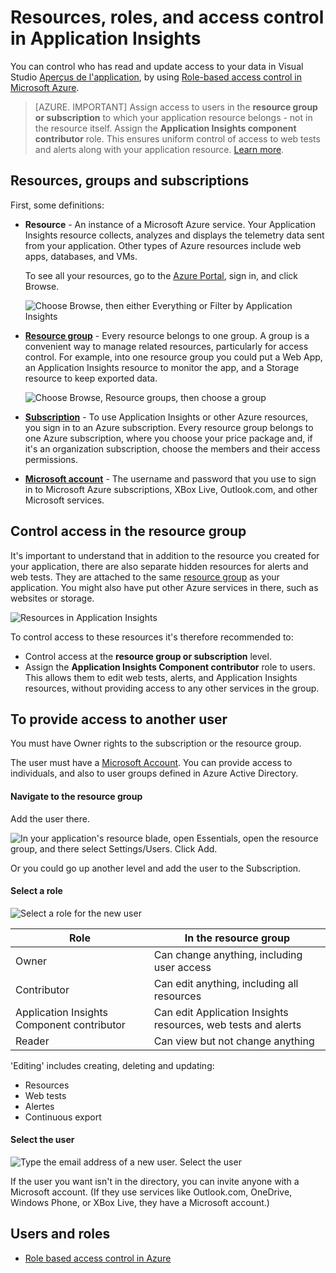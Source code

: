 <properties 
	pageTitle="Resources, roles and access control in Application Insights" 
	description="Owners, contributors and readers of your organization's insights." 
	services="application-insights" 
    documentationCenter=""
	authors="alancameronwills" 
	manager="ronmart"/>

<tags 
	ms.service="application-insights" 
	ms.workload="tbd" 
	ms.tgt_pltfrm="ibiza" 
	ms.devlang="na" 
	ms.topic="article" 
	ms.date="04/21/2015" 
	ms.author="awills"/>
 
# Resources, roles, and access control in Application Insights

You can control who has read and update access to your data in Visual Studio [Aperçus de l'application][start], by using [Role-based access control in Microsoft Azure](../role-based-access-control-configure.md).

> [AZURE. IMPORTANT] Assign access to users in the **resource group or subscription** to which your application resource belongs - not in the resource itself. Assign the **Application Insights component contributor** role. This ensures uniform control of access to web tests and alerts along with your application resource. [Learn more](#access).


## Resources, groups and subscriptions

First, some definitions:

* **Resource** - An instance of a Microsoft Azure service. Your Application Insights resource collects, analyzes and displays the telemetry data sent from your application.  Other types of Azure resources include web apps, databases, and VMs. 

    To see all your resources, go to the [Azure Portal][portal], sign in, and click Browse.

    ![Choose Browse, then either Everything or Filter by Application Insights](./media/app-insights-resources-roles-access-control/10-browse.png)

<a name="resource-group"></a>

* [**Resource group**][group] - Every resource belongs to one group. A group is a convenient way to manage related resources, particularly for access control. For example, into one resource group you could put a Web App, an Application Insights resource to monitor the app, and a Storage resource to keep exported data.

    
    ![Choose Browse, Resource groups, then choose a group](./media/app-insights-resources-roles-access-control/11-group.png)


* [**Subscription**](https://manage.windowsazure.com) - To use Application Insights or other Azure resources, you sign in to an Azure subscription. Every resource group belongs to one Azure subscription, where you choose your price package and, if it's an organization subscription, choose the members and their access permissions. 
* [**Microsoft account**][account] - The username and password that you use to sign in to Microsoft Azure subscriptions, XBox Live, Outlook.com, and other Microsoft services.


## <a name="access"></a> Control access in the resource group

It's important to understand that in addition to the resource you created for your application, there are also separate hidden resources for alerts and web tests. They are attached to the same [resource group](#resource-group) as your application. You might also have put other Azure services in there, such as websites or storage.

![Resources in Application Insights](./media/app-insights-resources-roles-access-control/00-resources.png)

To control access to these resources it's therefore recommended to:

* Control access at the **resource group or subscription** level.
* Assign the **Application Insights Component contributor** role to users. This allows them to edit web tests, alerts, and Application Insights resources, without providing access to any other services in the group. 

## To provide access to another user

You must have Owner rights to the subscription or the resource group.

The user must have a [Microsoft Account][account]. You can provide access to individuals, and also to user groups defined in Azure Active Directory.

#### Navigate to the resource group

Add the user there.

![In your application's resource blade, open Essentials, open the resource group, and there select Settings/Users. Click Add.](./media/app-insights-resources-roles-access-control/01-add-user.png)

Or you could go up another level and add the user to the Subscription.

#### Select a role

![Select a role for the new user](./media/app-insights-resources-roles-access-control/03-role.png)

Role | In the resource group
---|---
Owner | Can change anything, including user access
Contributor | Can edit anything, including all resources
Application Insights Component contributor | Can edit Application Insights resources, web tests and alerts
Reader | Can view but not change anything

'Editing' includes creating, deleting and updating:

* Resources
* Web tests
* Alertes
* Continuous export

#### Select the user


![Type the email address of a new user. Select the user](./media/app-insights-resources-roles-access-control/04-user.png)

If the user you want isn't in the directory, you can invite anyone with a Microsoft account. 
(If they use services like Outlook.com, OneDrive, Windows Phone, or XBox Live, they have a Microsoft account.)



## Users and roles

* [Role based access control in Azure](../role-based-access-control-configure.md)



<!--Link references-->

[account]: https://account.microsoft.com
[group]: ../azure-preview-portal-using-resource-groups.md
[portal]: http://portal.azure.com/
[start]: app-insights-get-started.md

 